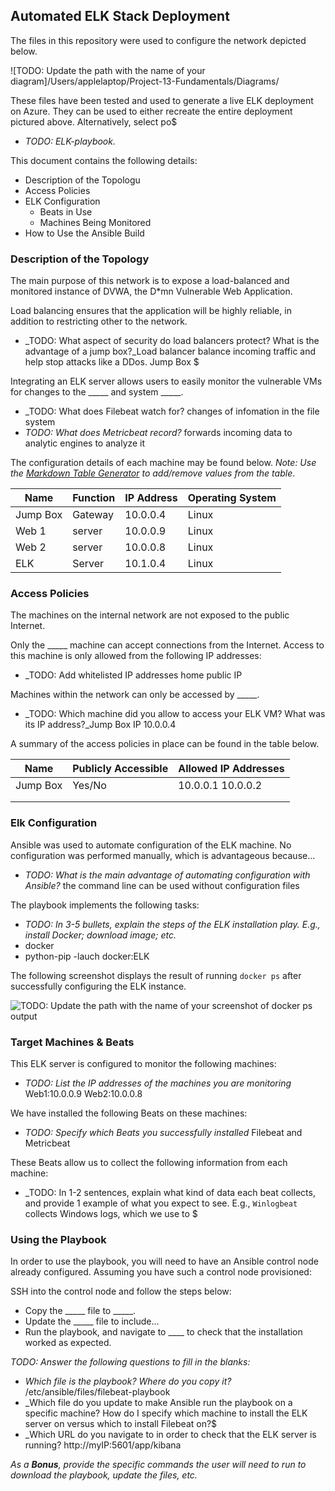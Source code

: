 ## Automated ELK Stack Deployment

The files in this repository were used to configure the network depicted below.

![TODO: Update the path with the name of your diagram]/Users/applelaptop/Project-13-Fundamentals/Diagrams/

These files have been tested and used to generate a live ELK deployment on Azure. They can be used to either recreate the entire deployment pictured above. Alternatively, select po$

  - _TODO: ELK-playbook._

This document contains the following details:
- Description of the Topologu
- Access Policies
- ELK Configuration
  - Beats in Use
  - Machines Being Monitored
- How to Use the Ansible Build


### Description of the Topology

The main purpose of this network is to expose a load-balanced and monitored instance of DVWA, the D*mn Vulnerable Web Application.

Load balancing ensures that the application will be highly reliable, in addition to restricting other to the network.
- _TODO: What aspect of security do load balancers protect? What is the advantage of a jump box?_Load balancer balance incoming traffic and help stop attacks like a DDos. Jump Box $

Integrating an ELK server allows users to easily monitor the vulnerable VMs for changes to the _____ and system _____.
- _TODO: What does Filebeat watch for? changes of infomation in the file system
- _TODO: What does Metricbeat record?_ forwards incoming data to analytic engines to analyze it

The configuration details of each machine may be found below.
_Note: Use the [Markdown Table Generator](http://www.tablesgenerator.com/markdown_tables) to add/remove values from the table_.

| Name     | Function | IP Address | Operating System |
|----------|----------|------------|------------------|
| Jump Box | Gateway  | 10.0.0.4   | Linux            |
| Web 1    | server   | 10.0.0.9   | Linux            |
| Web 2    | server   | 10.0.0.8   | Linux            |
| ELK      | Server   | 10.1.0.4   | Linux            |

### Access Policies

The machines on the internal network are not exposed to the public Internet.

Only the _____ machine can accept connections from the Internet. Access to this machine is only allowed from the following IP addresses:
- _TODO: Add whitelisted IP addresses home public IP

Machines within the network can only be accessed by _____.
- _TODO: Which machine did you allow to access your ELK VM? What was its IP address?_Jump Box IP 10.0.0.4


A summary of the access policies in place can be found in the table below.

| Name     | Publicly Accessible | Allowed IP Addresses |
|----------|---------------------|----------------------|
| Jump Box | Yes/No              | 10.0.0.1 10.0.0.2    |
|          |                     |                      |
|          |                     |                      |

### Elk Configuration

Ansible was used to automate configuration of the ELK machine. No configuration was performed manually, which is advantageous because...
- _TODO: What is the main advantage of automating configuration with Ansible?_ the command line can be used without configuration files

The playbook implements the following tasks:
- _TODO: In 3-5 bullets, explain the steps of the ELK installation play. E.g., install Docker; download image; etc._
- docker
- python-pip
-lauch docker:ELK

The following screenshot displays the result of running `docker ps` after successfully configuring the ELK instance.

![TODO: Update the path with the name of your screenshot of docker ps output](Images/docker_ps_output.png)

### Target Machines & Beats
This ELK server is configured to monitor the following machines:
- _TODO: List the IP addresses of the machines you are monitoring_ Web1:10.0.0.9 Web2:10.0.0.8

We have installed the following Beats on these machines:
- _TODO: Specify which Beats you successfully installed_ Filebeat and Metricbeat

These Beats allow us to collect the following information from each machine:
- _TODO: In 1-2 sentences, explain what kind of data each beat collects, and provide 1 example of what you expect to see. E.g., `Winlogbeat` collects Windows logs, which we use to $

### Using the Playbook
In order to use the playbook, you will need to have an Ansible control node already configured. Assuming you have such a control node provisioned:

SSH into the control node and follow the steps below:
- Copy the _____ file to _____.
- Update the _____ file to include...
- Run the playbook, and navigate to ____ to check that the installation worked as expected.

_TODO: Answer the following questions to fill in the blanks:_
- _Which file is the playbook? Where do you copy it?_ /etc/ansible/files/filebeat-playbook
- _Which file do you update to make Ansible run the playbook on a specific machine? How do I specify which machine to install the ELK server on versus which to install Filebeat on?$
- _Which URL do you navigate to in order to check that the ELK server is running? http://myIP:5601/app/kibana

_As a **Bonus**, provide the specific commands the user will need to run to download the playbook, update the files, etc._


